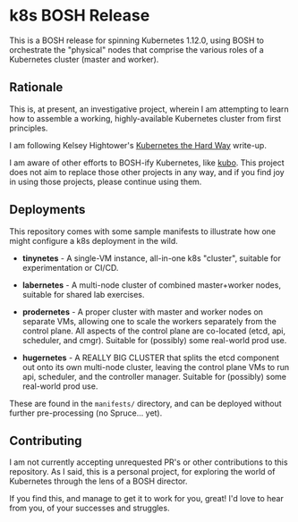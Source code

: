 k8s BOSH Release
================

This is a BOSH release for spinning Kubernetes 1.12.0, using BOSH
to orchestrate the "physical" nodes that comprise the various
roles of a Kubernetes cluster (master and worker).

Rationale
---------

This is, at present, an investigative project, wherein I am
attempting to learn how to assemble a working, highly-available
Kubernetes cluster from first principles.

I am following Kelsey Hightower's [Kubernetes the Hard Way][kthw]
write-up.

I am aware of other efforts to BOSH-ify Kubernetes, like
[kubo][kubo].  This project does not aim to replace those other
projects in any way, and if you find joy in using those projects,
please continue using them.

Deployments
-----------

This repository comes with some sample manifests to illustrate how
one might configure a k8s deployment in the wild.

  - **tinynetes** - A single-VM instance, all-in-one k8s
    "cluster", suitable for experimentation or CI/CD.

  - **labernetes** - A multi-node cluster of combined
    master+worker nodes, suitable for shared lab exercises.

  - **prodernetes** - A proper cluster with master and worker
    nodes on separate VMs, allowing one to scale the workers
    separately from the control plane.  All aspects of the control
    plane are co-located (etcd, api, scheduler, and cmgr).
    Suitable for (possibly) some real-world prod use.

  - **hugernetes** - A REALLY BIG CLUSTER that splits the etcd
    component out onto its own multi-node cluster, leaving the
    control plane VMs to run api, scheduler, and the controller
    manager.  Suitable for (possibly) some real-world prod use.

These are found in the `manifests/` directory, and can be deployed
without further pre-processing (no Spruce... yet).


Contributing
------------

I am not currently accepting unrequested PR's or other
contributions to this repository.  As I said, this is a personal
project, for exploring the world of Kubernetes through the lens of
a BOSH director.

If you find this, and manage to get it to work for you, great!
I'd love to hear from you, of your successes and struggles.

[kthw]: https://github.com/kelseyhightower/kubernetes-the-hard-way
[kubo]: https://github.com/cloudfoundry-incubator/kubo-release
